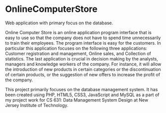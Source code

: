 # OnlineComputerStore
Web application with primary focus on the database.

Online Computer Store is an online application program interface that is easy to use so that the company does not have to spend time unnecessarily to train their employees. The program interface is easy for the customers. In particular this application focuses on the following three  applications: Customer  registration  and  management, Online sales, and Collection of statistics. The last application is crucial in decision making by the analysts, managers and knowledge workers of the company. For instance, it will allow the introduction of new products in certain categories or the discontinuation of certain products, or the suggestion of new offers to increase the profit of the company. 

This project primarily focuses on the database management system. It has been created using PHP, HTML5, CSS3, JavaScript and MySQL as a part of my project work for CS 631: Data Management System Design at New Jersey Institute of Technology.
